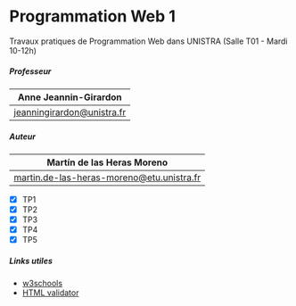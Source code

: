 # Programmation Web 1

Travaux pratiques de Programmation Web dans UNISTRA (Salle T01 - Mardi 10-12h)

##### Professeur
| Anne Jeannin-Girardon
| --------------------------
| jeanningirardon@unistra.fr

##### Auteur
| Martín de las Heras Moreno
| --------------------------
|martin.de-las-heras-moreno@etu.unistra.fr

 - [x] TP1
 - [x] TP2
 - [x] TP3
 - [x] TP4
 - [x] TP5

##### Links utiles
 - [w3schools](w3schools.com)
 - [HTML validator](https://validator.w3.org/#validate_by_upload)
